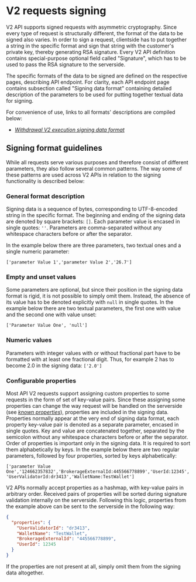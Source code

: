 # V2 requests signing

V2 API supports signed requests with asymmetric cryptography. Since every type of request is structurally different, the
format of the data to be signed also varies. In order to sign a request, clientside has to put together a string 
in the specific format and sign that string with the customer's private key, thereby generating RSA signature. 
Every V2 API definition contains special-purpose optional field called "Signature", which has to be used to pass 
the RSA signature to the serverside.

The specific formats of the data to be signed are defined on the respective pages, describing API endpoint. For clarity,
each API endpoint page contains subsection called "Signing data format" containing detailed description of the parameters 
to be used for putting together textual data for signing.

For convenience of use, links to all formats' descriptions are compiled below:

- *[Withdrawal V2 execution signing data format](_brokerage-api-withdrawals.md#signing-data-format)*

## Signing format guidelines

While all requests serve various purposes and therefore consist of different parameters, they also follow several common
patterns. The way some of these patterns are used across V2 APIs in relation to the signing functionality is described below:

### General format description

Signing data is a sequence of bytes, corresponding to UTF-8-encoded string in the specific format. The beginning and ending 
of the signing data are denoted by square brackets: `[]`. Each parameter value is encased in single quotes: `''`.
Parameters are comma-separated without any whitespace characters before or after the separator.

In the example below there are three parameters, two textual ones and a single numeric parameter:  

`['parameter Value 1','parameter Value 2','26.7']`

### Empty and unset values

Some parameters are optional, but since their position in the signing data format is rigid, it is not possible to simply omit them.
Instead, the absence of its value has to be denoted explicitly with `null` in single quotes.
In the example below there are two textual parameters, the first one with value and the second one with value unset:

`['Parameter Value One', 'null']`

### Numeric values

Parameters with integer values with or without fractional part have to be formatted with at least one fractional digit.
Thus, for example 2 has to become 2.0 in the signing data:
`['2.0']`

### Configurable properties

Most API V2 requests support assigning custom properties to some requests in the form of set of key-value pairs. Since 
these assigning some properties can change the way request will be handled on the serverside (see *[known properties](_known-properties.md)*),
properties are included in the signing data. Properties normally appear at the very end of signing data format,
each property key-value pair is denoted as a separate parameter, encased in single quotes. Key and value are concatenated 
together, separated by the semicolon without any whitespace characters before or after the separator. Order of properties 
is important only in the signing data. It is required to sort them alphabetically by keys.
In the example below there are two regular parameters, followed by four properties, sorted by keys alphabetically:

`['parameter Value One','124662357832','BrokerageExternalId:445566778899','UserId:12345','UserValidatorId:dr3413','WalletName:TestWallet']`

V2 APIs normally accept properties as a hashmap, with key-value pairs in arbitrary order. Received pairs of properties 
will be sorted during signature validation internally on the serverside. Following this logic, properties from the example above
can be sent to the serverside in the following way:
```json
{
  "properties": {
    "UserValidatorId": "dr3413",
    "WalletName": "TestWallet",
    "BrokerageExternalId": "445566778899",
    "UserId": 12345
  }
}
```

If the properties are not present at all, simply omit them from the signing data altogether.







